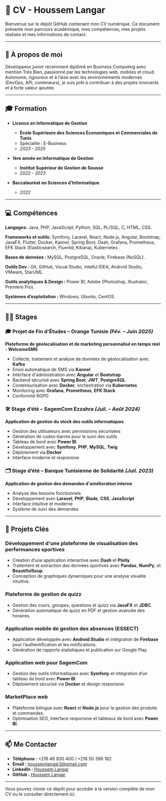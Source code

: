 # 💼 CV - Houssem Langar  

Bienvenue sur le dépôt GitHub contenant mon CV numérique. Ce document présente mon parcours académique, mes compétences, mes projets réalisés et mes informations de contact.  

---

## 📌 À propos de moi  
Développeur junior récemment diplômé en Business Computing avec mention Très Bien, passionné
par les technologies web, mobiles et cloud. Autonome, rigoureux et à l’aise avec les environnements
modernes (DevOps, API, conteneurs), je suis prêt à contribuer à des projets innovants et à forte valeur
ajoutée.  

---

## 🎓 Formation  
- **Licence en Informatique de Gestion**  
  - **École Supérieure des Sciences Économiques et Commerciales de Tunis**  
  - Spécialité : E-Business  
  - *2023 - 2025*  

- **1ère année en Informatique de Gestion**  
  - **Institut Supérieur de Gestion de Sousse**  
  - *2022 - 2023*  

- **Baccalauréat en Sciences d’Informatique**  
  - *2022*  

---

## 💻 Compétences  

**Langages:** Java, PHP, JavaScript, Python, SQL, PL/SQL, C, HTML, CSS.

**Frameworks et outils:** Symfony, Laravel, React, Node.js, Angular, Bootstrap, JavaFX, Flutter, Docker,
Kannel, Spring Boot, Dash, Grafana, Prometheus, EFK Stack (Elasticsearch, Fluentd, Kibana), Kubernetes.

**Bases de données :** MySQL, PostgreSQL, Oracle, Firebase (NoSQL).

**Outils Dev :** Git, GitHub, Visual Studio, IntelliJ IDEA, Android Studio, VMware, StarUML.

**Outils analytiques & Design :** Power BI, Adobe (Photoshop, Illustrator, Premiere Pro).

**Systèmes d’exploitation :** Windows, Ubuntu, CentOS.

---

## 🧑‍💼 Stages

### 🎓 Projet de Fin d'Études – Orange Tunisie *(Fév. – Juin 2025)*  
**Plateforme de géolocalisation et de marketing personnalisé en temps réel - WelcomeSMS**  
- Collecte, traitement et analyse de données de géolocalisation avec **Kafka**  
- Envoi automatique de SMS via **Kannel**  
- Interface d'administration avec **Angular** et **Bootstrap**  
- Backend sécurisé avec **Spring Boot**, **JWT**, **PostgreSQL**  
- Conteneurisation avec **Docker**, orchestration via **Kubernetes**  
- Monitoring avec **Grafana**, **Prometheus**, **EFK Stack**  
- Conformité RGPD

### 🛠 Stage d’été – SagemCom Ezzahra *(Juil. – Août 2024)*  
**Application de gestion du stock des outils informatiques**  
- Gestion des utilisateurs avec permissions sécurisées  
- Génération de codes-barres pour le suivi des outils  
- Tableau de bord avec **Power BI**  
- Développement avec **Symfony**, **PHP**, **MySQL**, **Twig**  
- Déploiement via **Docker**  
- Interface moderne et responsive

### 🗂 Stage d’été – Banque Tunisienne de Solidarité *(Juil. 2023)*  
**Application de gestion des demandes d'amélioration interne**  
- Analyse des besoins fonctionnels  
- Développement avec **Laravel**, **PHP**, **Blade**, **CSS**, **JavaScript**  
- Interface intuitive et moderne  
- Système de suivi des demandes

---


## 🌟 Projets Clés  

### **Développement d'une plateforme de visualisation des performances sportives**  
- Création d’une application interactive avec **Dash** et **Plotly**.  
- Traitement et extraction des données sportives avec **Pandas**, **NumPy**, et **BeautifulSoup**.  
- Conception de graphiques dynamiques pour une analyse visuelle intuitive.  

### **Plateforme de gestion de quizz**  
- Gestion des cours, groupes, questions et quizz via **JavaFX** et **JDBC**.  
- Génération automatique de quizz en PDF et gestion avancée des horaires.  

### **Application mobile de gestion des absences (ESSECT)**  
- Application développée avec **Android Studio** et intégration de **Firebase** pour l’authentification et les notifications.  
- Génération de rapports statistiques et publication sur Google Play.  

### **Application web pour SagemCom**  
- Gestion des outils informatiques avec **Symfony** et intégration d’un tableau de bord avec **Power BI**.  
- Déploiement sécurisé via **Docker** et design responsive.  

### **MarketPlace web**  
- Plateforme bilingue avec **React** et **Node.js** pour la gestion des produits et commandes.  
- Optimisation SEO, interface responsive et tableaux de bord avec **Power BI**.  

---

## 📫 Me Contacter  

- **Téléphone :** +216 46 930 400 / +216 50 396 182  
- **Email :** houssemlangar3@gmail.com  
- **LinkedIn :** [Houssem Langar](https://linkedin.com/in/houssem-langar)  
- **GitHub :** [Houssem Langar](https://github.com/HoussemLangar)  

---

Vous pouvez cloner ce dépôt pour accéder à la version complète de mon CV ou le consulter directement ici.  
